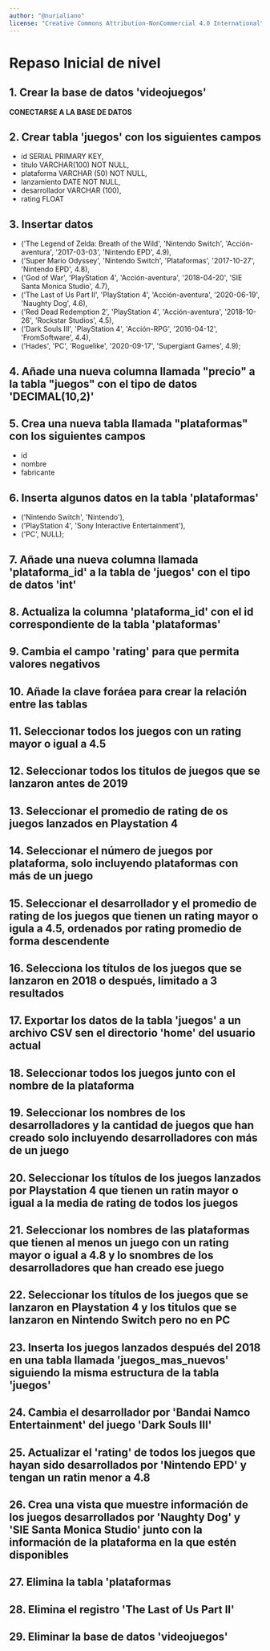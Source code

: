 ```yaml
---
author: "@nurialiano"
license: "Creative Commons Attribution-NonCommercial 4.0 International"
---
```


# Repaso Inicial de nivel

## 1. Crear la base de datos 'videojuegos'

**CONECTARSE A LA BASE DE DATOS**

## 2. Crear tabla 'juegos' con los siguientes campos

- id SERIAL PRIMARY KEY,
- titulo VARCHAR(100) NOT NULL,
- plataforma VARCHAR (50) NOT NULL,
- lanzamiento DATE NOT NULL,
- desarrollador VARCHAR (100),
- rating FLOAT

## 3. Insertar datos

- ('The Legend of Zelda: Breath of the Wild', 'Nintendo Switch', 'Acción-aventura', '2017-03-03', 'Nintendo EPD', 4.9),
- ('Super Mario Odyssey', 'Nintendo Switch', 'Plataformas', '2017-10-27', 'Nintendo EPD', 4.8),
- ('God of War', 'PlayStation 4', 'Acción-aventura', '2018-04-20', 'SIE Santa Monica Studio', 4.7),
- ('The Last of Us Part II', 'PlayStation 4', 'Acción-aventura', '2020-06-19', 'Naughty Dog', 4.6),
- ('Red Dead Redemption 2', 'PlayStation 4', 'Acción-aventura', '2018-10-26', 'Rockstar Studios', 4.5),
- ('Dark Souls III', 'PlayStation 4', 'Acción-RPG', '2016-04-12', 'FromSoftware', 4.4),
- ('Hades', 'PC', 'Roguelike', '2020-09-17', 'Supergiant Games', 4.9);

## 4. Añade una nueva columna llamada "precio" a la tabla "juegos" con el tipo de datos 'DECIMAL(10,2)'

## 5. Crea una nueva tabla llamada "plataformas" con los siguientes campos

- id
- nombre
- fabricante

## 6. Inserta algunos datos en la tabla 'plataformas'

- ('Nintendo Switch', 'Nintendo'),
- ('PlayStation 4', 'Sony Interactive Entertainment'),
- ('PC', NULL);

## 7. Añade una nueva columna llamada 'plataforma_id' a la tabla de 'juegos' con el tipo de datos 'int'

## 8. Actualiza la columna 'plataforma_id' con el id correspondiente de la tabla 'plataformas'

## 9. Cambia el campo 'rating' para que permita valores negativos

## 10. Añade la clave foráea para crear la relación entre las tablas

## 11. Seleccionar todos los juegos con un rating mayor o igual a 4.5

## 12. Seleccionar todos los titulos de juegos que se lanzaron antes de 2019

## 13. Seleccionar el promedio de rating de os juegos lanzados en Playstation 4

## 14. Seleccionar el número de juegos por plataforma, solo incluyendo plataformas con  más de un juego

## 15. Seleccionar el desarrollador y el promedio de rating de los juegos que tienen un rating mayor o igula a 4.5, ordenados por rating promedio de forma descendente

## 16. Selecciona los títulos de los juegos que se lanzaron en 2018 o después, limitado a 3 resultados

## 17. Exportar los datos de la tabla 'juegos' a un archivo CSV sen el directorio 'home' del usuario actual

## 18. Seleccionar todos los juegos junto con el nombre de la plataforma

## 19. Seleccionar los nombres de los desarrolladores y la cantidad de juegos que han creado solo incluyendo desarrolladores con más de un juego

## 20. Seleccionar los títulos de los juegos lanzados por Playstation 4 que tienen un ratin mayor o igual a la media de rating de todos los juegos

## 21. Seleccionar los nombres de las plataformas que tienen al menos un juego con un rating mayor o igual a 4.8 y lo snombres de los desarrolladores que han creado ese juego

## 22. Seleccionar los títulos de los juegos que se lanzaron en Playstation 4 y los titulos que se lanzaron en Nintendo Switch pero no en PC

## 23. Inserta los juegos lanzados después del 2018 en una tabla llamada 'juegos_mas_nuevos' siguiendo la misma estructura de la tabla 'juegos'

## 24. Cambia el desarrollador por 'Bandai Namco Entertainment' del juego 'Dark Souls III'

## 25. Actualizar el 'rating' de todos los juegos que hayan sido desarrollados por 'Nintendo EPD' y tengan un ratin menor a 4.8

## 26. Crea una vista que muestre información de los juegos desarrollados por 'Naughty Dog' y 'SIE Santa Monica Studio' junto con la información de la plataforma en la que estén disponibles

## 27. Elimina la tabla 'plataformas

## 28. Elimina el registro 'The Last of Us Part II'

## 29. Eliminar la base de datos 'videojuegos'
